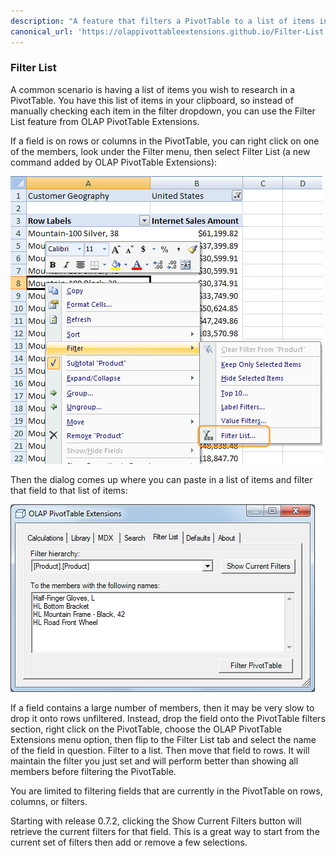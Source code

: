 ```yaml
---
description: "A feature that filters a PivotTable to a list of items in your clipboard"
canonical_url: 'https://olappivottableextensions.github.io/Filter-List'
---
```

### Filter List

A common scenario is having a list of items you wish to research in a PivotTable. You have this list of items in your clipboard, so instead of manually checking each item in the filter dropdown, you can use the Filter List feature from OLAP PivotTable Extensions.

If a field is on rows or columns in the PivotTable, you can right click on one of the members, look under the Filter menu, then select Filter List (a new command added by OLAP PivotTable Extensions):

![](Filter%20List_FilterListMenu.png)

Then the dialog comes up where you can paste in a list of items and filter that field to that list of items:

![](Filter%20List_FilterListDialog.png)

If a field contains a large number of members, then it may be very slow to drop it onto rows unfiltered. Instead, drop the field onto the PivotTable filters section, right click on the PivotTable, choose the OLAP PivotTable Extensions menu option, then flip to the Filter List tab and select the name of the field in question. Filter to a list. Then move that field to rows. It will maintain the filter you just set and will perform better than showing all members before filtering the PivotTable.

You are limited to filtering fields that are currently in the PivotTable on rows, columns, or filters.

Starting with release 0.7.2, clicking the Show Current Filters button will retrieve the current filters for that field. This is a great way to start from the current set of filters then add or remove a few selections.